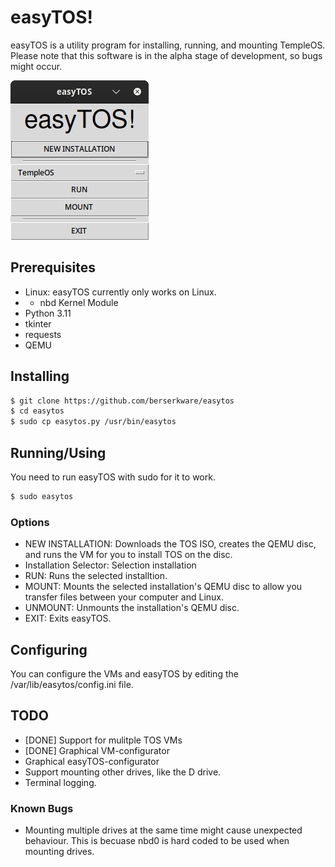 # easyTOS!
easyTOS is a utility program for installing, running, and mounting TempleOS. Please note that this software is in the alpha stage of development, so bugs might occur.

![alt text](easytos.png "Screenshot")

## Prerequisites
 - Linux: easyTOS currently only works on Linux.
  - - nbd Kernel Module
 - Python 3.11
  - tkinter
  - requests
 - QEMU

## Installing
```bash
$ git clone https://github.com/berserkware/easytos
$ cd easytos
$ sudo cp easytos.py /usr/bin/easytos
```

## Running/Using
You need to run easyTOS with sudo for it to work.
```bash
$ sudo easytos
```
### Options
 - NEW INSTALLATION: Downloads the TOS ISO, creates the QEMU disc, and runs the VM for you to install TOS on the disc.
 - Installation Selector: Selection installation
 - RUN: Runs the selected installtion.
 - MOUNT: Mounts the selected installation's QEMU disc to allow you transfer files between your computer and Linux.
 - UNMOUNT: Unmounts the installation's QEMU disc.
 - EXIT: Exits easyTOS.

## Configuring
You can configure the VMs and easyTOS by editing the /var/lib/easytos/config.ini file.

## TODO
 - [DONE] Support for mulitple TOS VMs
 - [DONE] Graphical VM-configurator
 - Graphical easyTOS-configurator
 - Support mounting other drives, like the D drive.
 - Terminal logging.
### Known Bugs
 - Mounting multiple drives at the same time might cause unexpected behaviour. This is becuase nbd0 is hard coded to be used when mounting drives.
